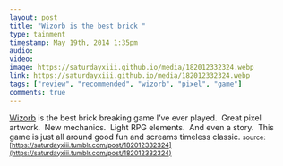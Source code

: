 ```yaml
---
layout: post
title: "Wizorb is the best brick "
type: tainment
timestamp: May 19th, 2014 1:35pm
audio: 
video: 
image: https://saturdayxiii.github.io/media/182012332324.webp
link: https://saturdayxiii.github.io/media/182012332324.webp
tags: ["review", "recommended", "wizorb", "pixel", "game"]
comments: true
---
```

[Wizorb](https://store.steampowered.com/app/207420/Wizorb/) is the best brick breaking game I’ve ever played.  Great pixel artwork.  New mechanics.  Light RPG elements.  And even a story.  This game is just all around good fun and screams timeless classic.
<small>source: [https://saturdayxiii.tumblr.com/post/182012332324](https://saturdayxiii.tumblr.com/post/182012332324)</small>